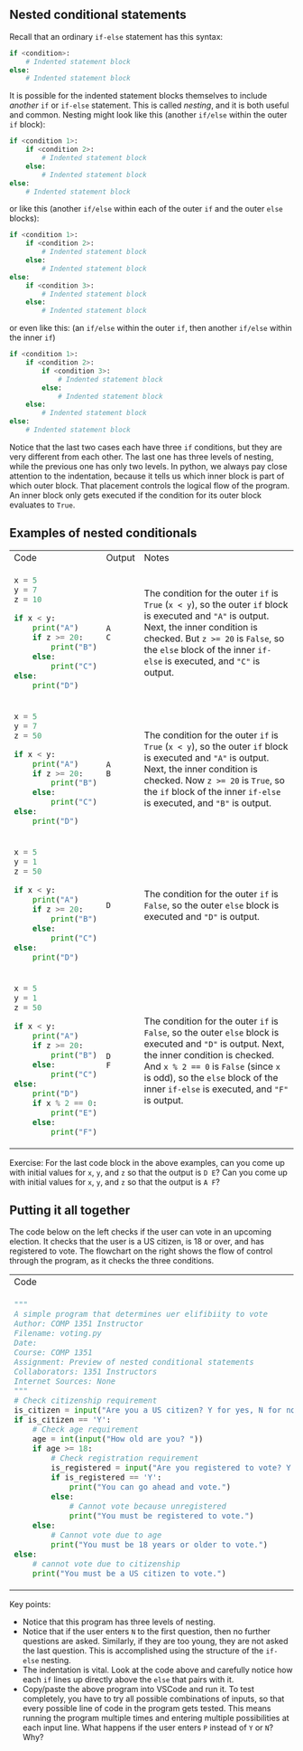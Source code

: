 ## Nested conditional statements

Recall that an ordinary `if-else` statement has this syntax:

```python
if <condition>:
    # Indented statement block
else:
    # Indented statement block
```

It is possible for the indented statement blocks themselves to include *another* `if` or `if-else` statement. This is called *nesting*, and it is both useful and common. Nesting might look like this (another `if/else` within the outer `if` block):

```python
if <condition 1>:
    if <condition 2>:
        # Indented statement block
    else:
        # Indented statement block
else:
    # Indented statement block
```

or like this (another `if/else` within each of the outer `if` and the outer `else` blocks):
```python
if <condition 1>:
    if <condition 2>:
        # Indented statement block
    else:
        # Indented statement block
else:
    if <condition 3>:
        # Indented statement block
    else:
        # Indented statement block
```

or even like this: (an `if/else` within the outer `if`, then another `if/else` within the inner `if`)
```python
if <condition 1>:
    if <condition 2>:
        if <condition 3>:
            # Indented statement block
        else:
            # Indented statement block
    else:
        # Indented statement block
else:
    # Indented statement block
```

Notice that the last two cases each have three `if` conditions, but they are very different from each other. The last one has three levels of nesting, while the previous one has only two levels.  In python, we always pay close attention to the indentation, because it tells us which inner block is part of which outer block. That placement controls the logical flow of the program. An inner block only gets executed if the condition for its outer block evaluates to `True`.

## Examples of nested conditionals

<table>
<tr>
<td>Code</td><td>Output</td><td>Notes</td>
</tr>
<tr>
<td nowrap>

```python
x = 5
y = 7
z = 10

if x < y:
    print("A")
    if z >= 20:
        print("B")
    else:
        print("C")
else:
    print("D")
```
</td>
<td>

```
A
C
```
</td>
<td>

The condition for the outer `if` is `True` (`x < y`), so the outer `if` block is executed and
`"A"` is output. Next, the inner condition is checked. But `z >= 20` is `False`, so the `else`
block of the inner `if-else` is executed, and `"C"` is output.
</td>
<tr>
<td nowrap>

```python
x = 5
y = 7
z = 50

if x < y:
    print("A")
    if z >= 20:
        print("B")
    else:
        print("C")
else:
    print("D")
```
</td>
<td>

```
A
B
```
</td>
</td>
<td>

The condition for the outer `if` is `True` (`x < y`), so the outer `if` block is executed and
`"A"` is output. Next, the inner condition is checked. Now `z >= 20` is `True`, so the `if`
block of the inner `if-else` is executed, and `"B"` is output.
</td>
</tr>
<tr>
<td nowrap>

```python
x = 5
y = 1
z = 50

if x < y:
    print("A")
    if z >= 20:
        print("B")
    else:
        print("C")
else:
    print("D")
```
</td>
<td>

```
D
```
</td>
</td>
<td>

The condition for the outer `if` is `False`, so the outer `else` block is executed and `"D"` is output.
</td>
</tr>
<td nowrap>

```python
x = 5
y = 1
z = 50

if x < y:
    print("A")
    if z >= 20:
        print("B")
    else:
        print("C")
else:
    print("D")
    if x % 2 == 0:
        print("E")
    else:
        print("F")
```
</td>
<td>

```
D
F
```
</td>
</td>
<td>

The condition for the outer `if` is `False`, so the outer `else` block is executed and
`"D"` is output. Next, the inner condition is checked. And `x % 2 == 0` is `False` (since `x` is odd), so the `else`
block of the inner `if-else` is executed, and `"F"` is output.
</td>
<tr>



</table>

Exercise: For the last code block in the above examples, can you come up with initial values for `x`, `y`, and `z` so that the output is `D E`? Can you come up with initial values for `x`, `y`, and `z` so that the output is `A F`?

## Putting it all together

The code below on the left checks if the user can vote in an upcoming election. It checks that the user is a US citizen, is 18 or over, and has registered to vote. The flowchart on the right shows the flow of control through the program, as it checks the three conditions.

<table>
<tr>
<td>Code</td>
<td>Flowchart</td>
</tr>
<tr>
<td nowrap>

```python
"""
A simple program that determines uer elifibiity to vote
Author: COMP 1351 Instructor
Filename: voting.py
Date:
Course: COMP 1351
Assignment: Preview of nested conditional statements
Collaborators: 1351 Instructors
Internet Sources: None
"""
# Check citizenship requirement
is_citizen = input("Are you a US citizen? Y for yes, N for no. ")
if is_citizen == 'Y':
    # Check age requirement
    age = int(input("How old are you? "))
    if age >= 18:
        # Check registration requirement
        is_registered = input("Are you registered to vote? Y for yes, N for no. ")
        if is_registered == 'Y':
            print("You can go ahead and vote.")
        else:
            # Cannot vote because unregistered
            print("You must be registered to vote.")
    else:
        # Cannot vote due to age
        print("You must be 18 years or older to vote.")
else:
    # cannot vote due to citizenship
    print("You must be a US citizen to vote.")
```
</td>
<td>
<figure>
<img src="img/voting_flowchart.png" alt="Flowchart for the voting program" class="center", width="300">
</figure>
</td>
</table>

Key points:
- Notice that this program has three levels of nesting.
- Notice that if the user enters `N` to the first question, then no further questions are asked. Similarly, if they are too young, they are not asked the last question. This is accomplished using the structure of the `if-else` nesting.
- The indentation is vital. Look at the code above and carefully notice how each `if` lines up directly above the `else` that pairs with it. 
- Copy/paste the above program into VSCode and run it. To test completely, you have to try all possible combinations of inputs, so that every possible line of code in the program gets tested. This means running the program multiple times and entering multiple possibilities at each input line. What happens if the user enters `P` instead of `Y` or `N`? Why?
